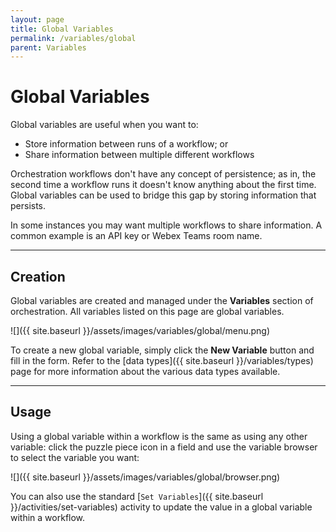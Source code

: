 ```yaml
---
layout: page
title: Global Variables
permalink: /variables/global
parent: Variables
---
```


# Global Variables
Global variables are useful when you want to:
* Store information between runs of a workflow; or
* Share information between multiple different workflows

Orchestration workflows don't have any concept of persistence; as in, the second time a workflow runs it doesn't know anything about the first time. Global variables can be used to bridge this gap by storing information that persists.

In some instances you may want multiple workflows to share information. A common example is an API key or Webex Teams room name.

---

## Creation
Global variables are created and managed under the **Variables** section of orchestration. All variables listed on this page are global variables.

![]({{ site.baseurl }}/assets/images/variables/global/menu.png)

To create a new global variable, simply click the **New Variable** button and fill in the form. Refer to the [data types]({{ site.baseurl }}/variables/types) page for more information about the various data types available.

---

## Usage
Using a global variable within a workflow is the same as using any other variable: click the puzzle piece icon in a field and use the variable browser to select the variable you want:

![]({{ site.baseurl }}/assets/images/variables/global/browser.png)

You can also use the standard [`Set Variables`]({{ site.baseurl }}/activities/set-variables) activity to update the value in a global variable within a workflow.